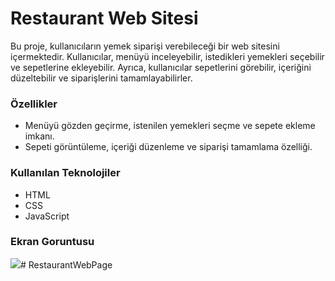 <h1>Restaurant Web Sitesi</h1>

Bu proje, kullanıcıların yemek siparişi verebileceği bir web sitesini içermektedir. Kullanıcılar, menüyü inceleyebilir, istedikleri yemekleri seçebilir ve sepetlerine ekleyebilir. Ayrıca, kullanıcılar sepetlerini görebilir, içeriğini düzeltebilir ve siparişlerini tamamlayabilirler.

<h3>Özellikler</h3>


<ul>
  <li>Menüyü gözden geçirme, istenilen yemekleri seçme ve sepete ekleme imkanı.</li>
  <li>Sepeti görüntüleme, içeriği düzenleme ve siparişi tamamlama özelliği.</li>
  
</ul>

<h3>Kullanılan Teknolojiler</h3>
<ul>
  <li>HTML</li>
  <li>CSS</li>
  <li>JavaScript</li>
  </ul>


<h3> Ekran Goruntusu</h3>


![](RestaurantWeb.gif)# RestaurantWebPage
